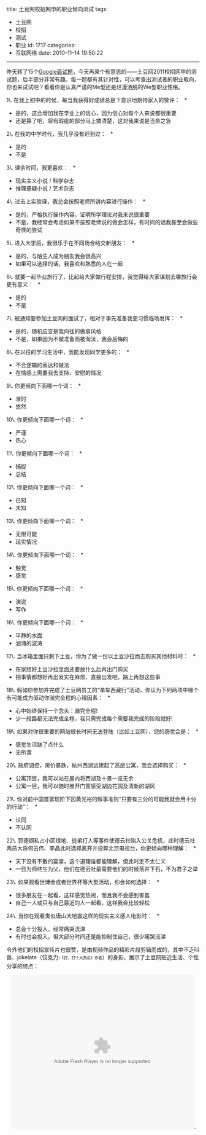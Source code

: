 title: 土豆网校招网申的职业倾向测试
tags:
  - 土豆网
  - 校招
  - 测试
  - 职业
id: 1717
categories:
  - 互联网络
date: 2010-11-14 19:50:22
---

昨天转了15个[Google面试题](http://kainy.cn/2010/11/15-more-google-interview-questions-that-will-make-you-feel-stupid/)，今天再来个有意思的——土豆网2011校招网申的测试题，后半部分非常有趣。每一题都有其针对性，可以考查出测试者的职业取向，你也来试试吧？看看你是认真严谨的Me型还是烂漫洒脱的We型职业性格。
<div id="_mcePaste">1\. 在我上初中的时候，每当我获得好成绩总是下意识地期待家人的赞许：   *</div>
<div id="_mcePaste">

*   是的，这会增加我在学业上的信心，因为信心对每个人来说都很重要
*   还是算了吧，将有瑕疵的部分马上搞清楚，这对我来说是当务之急
</div>
<div id="_mcePaste">2\. 在我的中学时代，我几乎没有迟到过：   *</div>
<div id="_mcePaste">

*   是的
*   不是<!--more-->
</div>
<div id="_mcePaste">3\. 课余时间，我更喜欢：   *</div>
<div id="_mcePaste">

*   现实主义小说 / 科学杂志
*   推理悬疑小说 / 艺术杂志
</div>
<div id="_mcePaste">4\. 过去上实验课，我总会按照老师所讲内容进行操作：   *</div>
<div id="_mcePaste">

*   是的，严格执行操作内容，证明所学理论对我来说很重要
*   不是，我经常会考虑如果不按照老师说的做会怎样，有时间的话我甚至会做些奇怪的尝试
</div>
<div id="_mcePaste">5\. 进入大学后，我很乐于在不同场合结交新朋友：   *</div>
<div id="_mcePaste">

*   是的，与陌生人成为朋友我会很高兴
*   如果可以选择的话，我喜欢和熟悉的人在一起
</div>
<div id="_mcePaste">6\. 就要一起毕业旅行了，比起给大家做行程安排，我觉得给大家谋划去哪旅行会更有意义：   *</div>
<div id="_mcePaste">

*   是的
*   不是
</div>
<div id="_mcePaste">7\. 被通知要参加土豆网的面试了，相对于事先准备我更习惯临场发挥：   *</div>
<div id="_mcePaste">

*   是的，随机应变是我向往的做事风格
*   不是，如果因为不做准备而被淘汰，我会后悔的
</div>
<div id="_mcePaste">8\. 在以往的学习生活中，我能发现同学更多的：   *</div>
<div id="_mcePaste">

*   不合逻辑的表达和做法
*   在情感上需要我去支持、安慰的情况
</div>
<div id="_mcePaste">9\. 你更倾向下面哪一个词：   *</div>
<div id="_mcePaste">

*   准时
*   悠然
</div>
<div id="_mcePaste">10\. 你更倾向下面哪一个词：   *</div>
<div id="_mcePaste">

*   严谨
*   热心
</div>
<div id="_mcePaste">11\. 你更倾向下面哪一个词：   *</div>
<div id="_mcePaste">

*   捕捉
*   总结
</div>
<div id="_mcePaste">12\. 你更倾向下面哪一个词：   *</div>
<div id="_mcePaste">

*   已知
*   未知
</div>
<div id="_mcePaste">13\. 你更倾向下面哪一个词：   *</div>
<div id="_mcePaste">

*   无限可能
*   现实情况
</div>
<div id="_mcePaste">14\. 你更倾向下面哪一个词：   *</div>
<div id="_mcePaste">

*   触觉
*   感觉
</div>
<div id="_mcePaste">15\. 你更倾向下面哪一个词：   *</div>
<div id="_mcePaste">

*   演说
*   写作
</div>
<div id="_mcePaste">16\. 你更倾向下面哪一个词：   *</div>
<div id="_mcePaste">

*   平静的水面
*   汹涌的波涛
</div>
<div id="_mcePaste">17\. 当冰箱里面只剩下土豆，你为了做一份以土豆沙拉而去购买其他材料时：   *</div>
<div id="_mcePaste">

*   在家想好土豆沙拉里面还要放什么后再出门购买
*   把事情都想好再出发实在麻烦，直接出发吧，路上再想这些事
</div>
<div id="_mcePaste">18\. 假如你参加并完成了土豆网员工的“单车西藏行”活动，你认为下列两项中哪个有可能成为驱动你骑完全程的心理因素：   *</div>
<div id="_mcePaste">

*   心中始终保持一个念头：骑完全程!
*   少一段路都无法完成全程，我只需完成每个需要我完成的阶段就好!
</div>
<div id="_mcePaste">19\. 如果对你很重要的网站很长时间无法登陆（比如土豆网），您的感觉会是：   *</div>
<div id="_mcePaste">

*   感觉生活缺了点什么
*   无所谓
</div>
<div id="_mcePaste">20\. 政府调控，房价暴跌，杭州西湖边建起了高层公寓，我会选择购买：   *</div>
<div id="_mcePaste">

*   公寓顶层，我可以站在屋内将西湖及十景一览无余
*   公寓一层，我可以随时推开门窗感受湖边花园及清新的湖风
</div>
<div id="_mcePaste">21\. 你对前中国首富现阶下囚黄光裕的做事准则“只要有三分的可能我就会用十分的行动”：   *</div>
<div id="_mcePaste">

*   认同
*   不认同
</div>
<div id="_mcePaste">22\. 郭德纲私占小区绿地、徒弟打人等事件使德云社陷入公关危机，此时德云社两员大将何云伟、李晶此时选择离开并投奔北京电视台，你更倾向哪种理解：   *</div>
<div id="_mcePaste">

*   天下没有不散的宴席，这个道理谁都能理解，但此时走不太仁义
*   一日为师终生为父，他们在德云社最需要他们的时候落井下石，不为君子之举
</div>
<div id="_mcePaste">23\. 如果观看世博会或者世界杯等大型活动，你会如何选择：   *</div>
<div id="_mcePaste">

*   很多朋友在一起看，这样感觉热闹，而且我不会感到害羞
*   自己一人或只与自己最近的人一起看，这样我会比较轻松
</div>
<div id="_mcePaste">24\. 当你在观看类似唐山大地震这样的现实主义感人电影时：   *</div>
<div id="_mcePaste">

*   总会十分投入，经常痛哭流涕
*   有时也会投入，但大部分时间还是能抑制住自己，很少痛哭流涕
</div>

令外他们的校招宣传片也很赞，是由视频作品的精彩片段剪辑而成的，其中不乏叫兽、jokelate（<span style="font-family: 'Helvetica Neue', Helvetica, Arial, sans-serif; line-height: normal; color: #191919;">饺克力-</span><span style="font-family: arial, sans-serif; line-height: 20px; font-size: x-small;">《打，打个大西瓜》作者</span><span style="font-family: 'Helvetica Neue', Helvetica, Arial, sans-serif; line-height: normal; color: #191919;">）的身影，展示了土豆网贴近生活、个性分享的特点</span>：

<p style="text-align: center;">
<object classid="clsid:d27cdb6e-ae6d-11cf-96b8-444553540000" width="480" height="400" codebase="http://download.macromedia.com/pub/shockwave/cabs/flash/swflash.cab#version=6,0,40,0"><param name="src" value="http://www.tudou.com/v/Atp-dHvgiwA/v.swf" /><param name="wmode" value="opaque" /><param name="allowfullscreen" value="true" /><embed type="application/x-shockwave-flash" width="480" height="400" src="http://www.tudou.com/v/Atp-dHvgiwA/v.swf" allowfullscreen="true" wmode="opaque"></embed></object>.